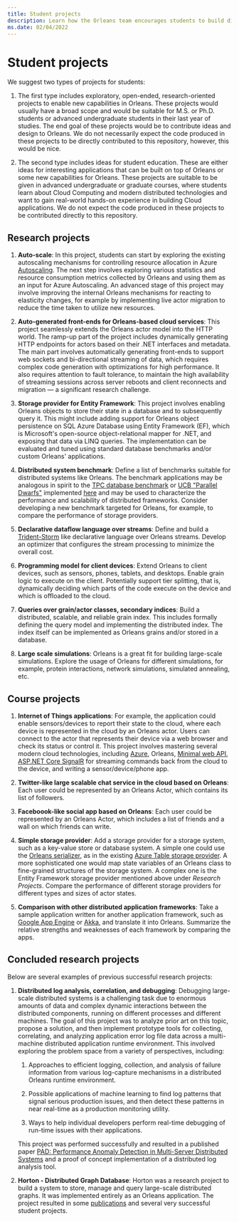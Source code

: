 ```yaml
---
title: Student projects
description: Learn how the Orleans team encourages students to build distributed applications.
ms.date: 02/04/2022
---
```


# Student projects

We suggest two types of projects for students:

1. The first type includes exploratory, open-ended, research-oriented projects to enable new capabilities in Orleans. These projects would usually have a broad scope and would be suitable for M.S. or Ph.D. students or advanced undergraduate students in their last year of studies. The end goal of these projects would be to contribute ideas and design to Orleans. We do not necessarily expect the code produced in these projects to be directly contributed to this repository, however, this would be nice.

1. The second type includes ideas for student education. These are either ideas for interesting applications that can be built on top of Orleans or some new capabilities for Orleans. These projects are suitable to be given in advanced undergraduate or graduate courses, where students learn about Cloud Computing and modern distributed technologies and want to gain real-world hands-on experience in building Cloud applications. We do not expect the code produced in these projects to be contributed directly to this repository.

## Research projects

1. **Auto-scale**: In this project, students can start by exploring the existing autoscaling mechanisms for controlling resource allocation in Azure [Autoscaling](/azure/architecture/best-practices/auto-scaling). The next step involves exploring various statistics and resource consumption metrics collected by Orleans and using them as an input for Azure Autoscaling. An advanced stage of this project may involve improving the internal Orleans mechanisms for reacting to elasticity changes, for example by implementing live actor migration to reduce the time taken to utilize new resources.

1. **Auto-generated front-ends for Orleans-based cloud services**: This project seamlessly extends the Orleans actor model into the HTTP world. The ramp-up part of the project includes dynamically generating HTTP endpoints for actors based on their .NET interfaces and metadata. The main part involves automatically generating front-ends to support web sockets and bi-directional streaming of data, which requires complex code generation with optimizations for high performance. It also requires attention to fault tolerance, to maintain the high availability of streaming sessions across server reboots and client reconnects and migration &mdash; a significant research challenge.

1. **Storage provider for Entity Framework**: This project involves enabling Orleans objects to store their state in a database and to subsequently query it. This might include adding support for Orleans object persistence on SQL Azure Database using Entity Framework (EF), which is Microsoft's open-source object-relational mapper for .NET, and exposing that data via LINQ queries. The implementation can be evaluated and tuned using standard database benchmarks and/or custom Orleans' applications.

1. **Distributed system benchmark**: Define a list of benchmarks suitable for distributed systems like Orleans. The benchmark applications may be analogous in spirit to the [TPC database benchmark](https://www.tpc.org/information/benchmarks.asp) or [UCB "Parallel Dwarfs"](https://paralleldwarfs.codeplex.com/) implemented [here](https://view.eecs.berkeley.edu/wiki/Dwarfs) and may be used to characterize the performance and scalability of distributed frameworks. Consider developing a new benchmark targeted for Orleans, for example, to compare the performance of storage providers.

1. **Declarative dataflow language over streams**: Define and build a [Trident-Storm](https://storm.apache.org/documentation/Trident-tutorial.html) like declarative language over Orleans streams. Develop an optimizer that configures the stream processing to minimize the overall cost.

1. **Programming model for client devices**: Extend Orleans to client devices, such as sensors, phones, tablets, and desktops. Enable grain logic to execute on the client. Potentially support tier splitting, that is, dynamically deciding which parts of the code execute on the device and which is offloaded to the cloud.

1. **Queries over grain/actor classes, secondary indices**: Build a distributed, scalable, and reliable grain index. This includes formally defining the query model and implementing the distributed index. The index itself can be implemented as Orleans grains and/or stored in a database.

1. **Large scale simulations**: Orleans is a great fit for building large-scale simulations. Explore the usage of Orleans for different simulations, for example, protein interactions, network simulations, simulated annealing, etc.

## Course projects

1. **Internet of Things applications**: For example, the application could enable sensors/devices to report their state to the cloud, where each device is represented in the cloud by an Orleans actor. Users can connect to the actor that represents their device via a web browser and check its status or control it. This project involves mastering several modern cloud technologies, including [Azure](https://azure.microsoft.com), Orleans, [Minimal web API](/aspnet/core/tutorials/min-web-api), [ASP.NET Core SignalR](/learn/modules/aspnet-core-signalr) for streaming commands back from the cloud to the device, and writing a sensor/device/phone app.

1. **Twitter-like large scalable chat service in the cloud based on Orleans**: Each user could be represented by an Orleans Actor, which contains its list of followers.

1. **Faceboook-like social app based on Orleans**: Each user could be represented by an Orleans Actor, which includes a list of friends and a wall on which friends can write.

1. **Simple storage provider**: Add a storage provider for a storage system, such as a key-value store or database system. A simple one could use the [Orleans serializer](https://github.com/dotnet/orleans/tree/main/src/Orleans/Serialization), as in the existing [Azure Table storage provider](https://github.com/dotnet/orleans/blob/main/src/OrleansProviders/Storage/AzureTableStorage.cs). A more sophisticated one would map state variables of an Orleans class to fine-grained structures of the storage system. A complex one is the Entity Framework storage provider mentioned above under _Research Projects_. Compare the performance of different storage providers for different types and sizes of actor states.

1. **Comparison with other distributed application frameworks**: Take a sample application written for another application framework, such as [Google App Engine](https://cloud.google.com/appengine/docs) or [Akka](https://akka.io/), and translate it into Orleans. Summarize the relative strengths and weaknesses of each framework by comparing the apps.

## Concluded research projects

Below are several examples of previous successful research projects:

1. **Distributed log analysis, correlation, and debugging**: Debugging large-scale distributed systems is a challenging task due to enormous amounts of data and complex dynamic interactions between the distributed components, running on different processes and different machines. The goal of this project was to analyze prior art on this topic, propose a solution, and then implement prototype tools for collecting, correlating, and analyzing application error log file data across a multi-machine distributed application runtime environment. This involved exploring the problem space from a variety of perspectives, including:

    1. Approaches to efficient logging, collection, and analysis of failure information from various log-capture mechanisms in a distributed Orleans runtime environment.

    1. Possible applications of machine learning to find log patterns that signal serious production issues, and then detect these patterns in near real-time as a production monitoring utility.

    1. Ways to help individual developers perform real-time debugging of run-time issues with their applications.

    This project was performed successfully and resulted in a published paper [PAD: Performance Anomaly Detection in Multi-Server Distributed Systems](https://research.microsoft.com/apps/pubs/?id=217109) and a proof of concept implementation of a distributed log analysis tool.

1. **Horton - Distributed Graph Database**: Horton was a research project to build a system to store, manage and query large-scale distributed graphs. It was implemented entirely as an Orleans application. The project resulted in some [publications](https://research.microsoft.com/projects/ldg/) and several very successful student projects.

